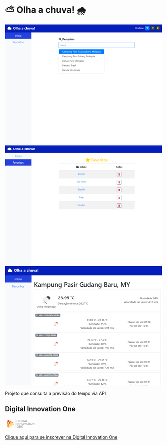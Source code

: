 # ⛅ Olha a chuva! 🌧

![inicio](docs/inicio-print.PNG)
![favoritos](docs/favoritos-print.PNG)
![detalhes](docs/detalhes-print.PNG)

Projeto que consulta a previsão do tempo via API

## Digital Innovation One

<img src="docs/dio-logo.png" width="100" />

[Clique aqui para se inscrever na Digital Innovation One](https://digitalinnovation.one/sign-up?ref=H395IYS4Z6)
